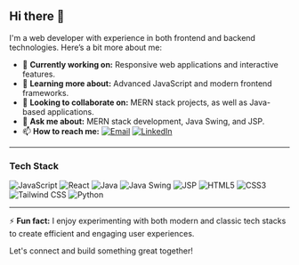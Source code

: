 ## Hi there 👋

I'm a web developer with experience in both frontend and backend technologies. Here’s a bit more about me:

- 🔭 **Currently working on:** Responsive web applications and interactive features.
- 🌱 **Learning more about:** Advanced JavaScript and modern frontend frameworks.
- 👯 **Looking to collaborate on:** MERN stack projects, as well as Java-based applications.
- 💬 **Ask me about:** MERN stack development, Java Swing, and JSP.
- 📫 **How to reach me:** [![Email](https://img.shields.io/badge/Email-hedirziga%40gmail.com-blue?style=flat-square&logo=gmail)](mailto:hedirziga@gmail.com) [![LinkedIn](https://img.shields.io/badge/LinkedIn-Connect-blue?style=flat-square&logo=linkedin)](https://www.linkedin.com/in/abdelhedi-rziga-8046572ab/)

---

### Tech Stack
![JavaScript](https://img.shields.io/badge/-JavaScript-F7DF1E?logo=javascript&logoColor=333333&style=flat)
![React](https://img.shields.io/badge/-React-61DAFB?logo=react&logoColor=333333&style=flat)
![Java](https://img.shields.io/badge/-Java-007396?logo=java&logoColor=white&style=flat)
![Java Swing](https://img.shields.io/badge/-Java%20Swing-5382a1?style=flat&logo=java)
![JSP](https://img.shields.io/badge/-JSP-007396?logo=java&logoColor=white&style=flat)
![HTML5](https://img.shields.io/badge/-HTML5-E34F26?logo=html5&logoColor=white&style=flat)
![CSS3](https://img.shields.io/badge/-CSS3-1572B6?logo=css3&logoColor=white&style=flat)
![Tailwind CSS](https://img.shields.io/badge/-Tailwind%20CSS-38B2AC?logo=tailwind-css&logoColor=white&style=flat)
![Python](https://img.shields.io/badge/-Python-3776AB?logo=python&logoColor=white&style=flat)

---

⚡ **Fun fact:** I enjoy experimenting with both modern and classic tech stacks to create efficient and engaging user experiences.

Let's connect and build something great together!
